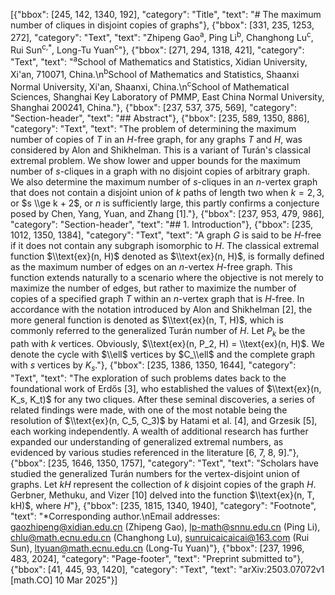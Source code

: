 [{"bbox": [245, 142, 1340, 192], "category": "Title", "text": "# The maximum number of cliques in disjoint copies of graphs"}, {"bbox": [331, 235, 1253, 272], "category": "Text", "text": "Zhipeng Gao<sup>a</sup>, Ping Li<sup>b</sup>, Changhong Lu<sup>c</sup>, Rui Sun<sup>c,*</sup>, Long-Tu Yuan<sup>c</sup>"}, {"bbox": [271, 294, 1318, 421], "category": "Text", "text": "<sup>a</sup>School of Mathematics and Statistics, Xidian University, Xi'an, 710071, China.\n<sup>b</sup>School of Mathematics and Statistics, Shaanxi Normal University, Xi'an, Shaanxi, China.\n<sup>c</sup>School of Mathematical Sciences, Shanghai Key Laboratory of PMMP, East China Normal University, Shanghai 200241, China."}, {"bbox": [237, 537, 375, 569], "category": "Section-header", "text": "## Abstract"}, {"bbox": [235, 589, 1350, 886], "category": "Text", "text": "The problem of determining the maximum number of copies of $T$ in an $H$-free graph, for any graphs $T$ and $H$, was considered by Alon and Shikhelman. This is a variant of Turán's classical extremal problem. We show lower and upper bounds for the maximum number of $s$-cliques in a graph with no disjoint copies of arbitrary graph. We also determine the maximum number of $s$-cliques in an $n$-vertex graph that does not contain a disjoint union of $k$ paths of length two when $k = 2, 3$, or $s \\ge k + 2$, or $n$ is sufficiently large, this partly confirms a conjecture posed by Chen, Yang, Yuan, and Zhang [1]."}, {"bbox": [237, 953, 479, 986], "category": "Section-header", "text": "## 1. Introduction"}, {"bbox": [235, 1012, 1350, 1384], "category": "Text", "text": "A graph $G$ is said to be $H$-free if it does not contain any subgraph isomorphic to $H$. The classical extremal function $\\text{ex}(n, H)$ denoted as $\\text{ex}(n, H)$, is formally defined as the maximum number of edges on an $n$-vertex $H$-free graph. This function extends naturally to a scenario where the objective is not merely to maximize the number of edges, but rather to maximize the number of copies of a specified graph $T$ within an $n$-vertex graph that is $H$-free. In accordance with the notation introduced by Alon and Shikhelman [2], the more general function is denoted as $\\text{ex}(n, T, H)$, which is commonly referred to the generalized Turán number of $H$. Let $P_k$ be the path with $k$ vertices. Obviously, $\\text{ex}(n, P_2, H) = \\text{ex}(n, H)$. We denote the cycle with $\\ell$ vertices by $C_\\ell$ and the complete graph with $s$ vertices by $K_s$."}, {"bbox": [235, 1386, 1350, 1644], "category": "Text", "text": "The exploration of such problems dates back to the foundational work of Erdős [3], who established the values of $\\text{ex}(n, K_s, K_t)$ for any two cliques. After these seminal discoveries, a series of related findings were made, with one of the most notable being the resolution of $\\text{ex}(n, C_5, C_3)$ by Hatami et al. [4], and Grzesik [5], each working independently. A wealth of additional research has further expanded our understanding of generalized extremal numbers, as evidenced by various studies referenced in the literature [6, 7, 8, 9]."}, {"bbox": [235, 1646, 1350, 1757], "category": "Text", "text": "Scholars have studied the generalized Turán numbers for the vertex-disjoint union of graphs. Let $kH$ represent the collection of $k$ disjoint copies of the graph $H$. Gerbner, Methuku, and Vizer [10] delved into the function $\\text{ex}(n, T, kH)$, where $H$"}, {"bbox": [235, 1815, 1340, 1940], "category": "Footnote", "text": "*Corresponding author.\nEmail addresses: gaozhipeng@xidian.edu.cn (Zhipeng Gao), lp-math@snnu.edu.cn (Ping Li), chlu@math.ecnu.edu.cn (Changhong Lu), sunruicaicaicai@163.com (Rui Sun), ltyuan@math.ecnu.edu.cn (Long-Tu Yuan)"}, {"bbox": [237, 1996, 483, 2024], "category": "Page-footer", "text": "Preprint submitted to"}, {"bbox": [41, 445, 93, 1420], "category": "Text", "text": "arXiv:2503.07072v1 [math.CO] 10 Mar 2025"}]